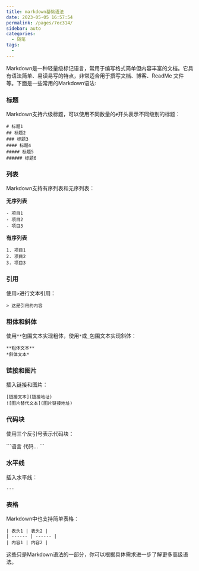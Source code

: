 ```yaml
---
title: markdown基础语法
date: 2023-05-05 16:57:54
permalink: /pages/7ec314/
sidebar: auto
categories:
  - 随笔
tags:
  - 
---
```

Markdown是一种轻量级标记语言，常用于编写格式简单但内容丰富的文档。它具有语法简单、易读易写的特点，非常适合用于撰写文档、博客、ReadMe 文件等。下面是一些常用的Markdown语法:

### 标题

Markdown支持六级标题，可以使用不同数量的`#`开头表示不同级别的标题：

```
# 标题1
## 标题2
### 标题3
#### 标题4
##### 标题5
###### 标题6
```

### 列表

Markdown支持有序列表和无序列表：

**无序列表**
```
- 项目1
- 项目2
- 项目3
```

**有序列表**
```
1. 项目1
2. 项目2
3. 项目3
```

### 引用

使用`>`进行文本引用：

```
> 这是引用的内容
```

### 粗体和斜体

使用`**`包围文本实现粗体，使用`*`或`_`包围文本实现斜体：

```
**粗体文本**
*斜体文本*
```

### 链接和图片

插入链接和图片：

```
[链接文本](链接地址)
![图片替代文本](图片链接地址)
```

### 代码块

使用三个反引号表示代码块：

\```语言
代码...
\```

### 水平线

插入水平线：

```
---
```

### 表格

Markdown中也支持简单表格：

```
| 表头1 | 表头2 |
| ------ | ------ |
| 内容1 | 内容2 |
```

这些只是Markdown语法的一部分，你可以根据具体需求进一步了解更多高级语法。